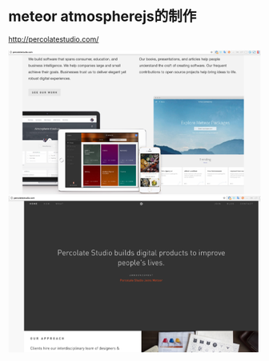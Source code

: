 # meteor atmospherejs的制作
http://percolatestudio.com/

![](media/15043675514363.jpg)
![](media/15043675724495.jpg)



